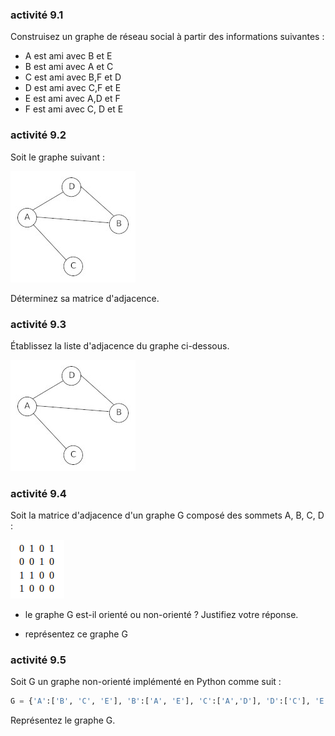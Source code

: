### activité 9.1

Construisez un graphe de réseau social à partir des informations suivantes :

- A est ami avec B et E
- B est ami avec A et C
- C est ami avec B,F et D
- D est ami avec C,F et E
- E est ami avec A,D et F
- F est ami avec C, D et E

### activité 9.2

Soit le graphe suivant :

![](img/c9a_1.jpg)

Déterminez sa matrice d'adjacence.

### activité 9.3

Établissez la liste d'adjacence du graphe ci-dessous.

![](img/c9a_1.jpg)

### activité 9.4

Soit la matrice d'adjacence d'un graphe G composé des sommets A, B, C, D  :

![](img/c9a_2.png)

- le graphe G est-il orienté ou non-orienté ? Justifiez votre réponse.

- représentez ce graphe G

### activité 9.5

Soit G un graphe non-orienté implémenté en Python comme suit :

```python
G = {'A':['B', 'C', 'E'], 'B':['A', 'E'], 'C':['A','D'], 'D':['C'], 'E':['A','B']}
```
Représentez le graphe G.